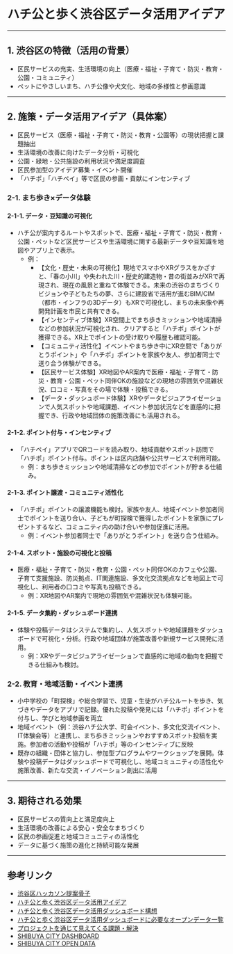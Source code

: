 # ハチ公と歩く渋谷区データ活用アイデア

---

## 1. 渋谷区の特徴（活用の背景）
- 区民サービスの充実、生活環境の向上（医療・福祉・子育て・防災・教育・公園・コミュニティ）
- ペットにやさしいまち、ハチ公像や犬文化、地域の多様性と参画意識

---

## 2. 施策・データ活用アイデア（具体案）
- 区民サービス（医療・福祉・子育て・防災・教育・公園等）の現状把握と課題抽出
- 生活環境の改善に向けたデータ分析・可視化
- 公園・緑地・公共施設の利用状況や満足度調査
- 区民参加型のアイデア募集・イベント開催
- 「ハチポ」「ハチペイ」等で区民の参画・貢献にインセンティブ

### 2-1. まち歩き×データ体験

#### 2-1-1. データ・豆知識の可視化
- ハチ公が案内するルートやスポットで、医療・福祉・子育て・防災・教育・公園・ペットなど区民サービスや生活環境に関する最新データや豆知識を地図やアプリ上で表示。
    - 例：
      - 【文化・歴史・未来の可視化】現地でスマホやXRグラスをかざすと、「春の小川」や失われた川・歴史的建造物・昔の街並みがXRで再現され、現在の風景と重ねて体験できる。未来の渋谷のまちづくりビジョンや子どもたちの夢、さらに建設省で活用が進むBIM/CIM（都市・インフラの3Dデータ）もXRで可視化し、まちの未来像や再開発計画を市民と共有できる。
      - 【インセンティブ体験】XR空間上でまち歩きミッションや地域清掃などの参加状況が可視化され、クリアすると「ハチポ」ポイントが獲得できる。XR上でポイントの受け取りや履歴も確認可能。
      - 【コミュニティ活性化】イベントやまち歩き中にXR空間で「ありがとうポイント」や「ハチポ」ポイントを家族や友人、参加者同士で送り合う体験ができる。
      - 【区民サービス体験】XR地図やAR案内で医療・福祉・子育て・防災・教育・公園・ペット同伴OKの施設などの現地の雰囲気や混雑状況、口コミ・写真をその場で体験・投稿できる。
      - 【データ・ダッシュボード体験】XRやデータビジュアライゼーションで人気スポットや地域課題、イベント参加状況などを直感的に把握でき、行政や地域団体の施策改善にも活用される。

#### 2-1-2. ポイント付与・インセンティブ
- 「ハチペイ」アプリでQRコードを読み取り、地域貢献やスポット訪問で「ハチポ」ポイント付与。ポイントは区内店舗や公共サービスで利用可能。
    - 例：まち歩きミッションや地域清掃などの参加でポイントが貯まる仕組み。

#### 2-1-3. ポイント譲渡・コミュニティ活性化
- 「ハチポ」ポイントの譲渡機能も検討。家族や友人、地域イベント参加者同士でポイントを送り合い、子どもが町探検で獲得したポイントを家族にプレゼントするなど、コミュニティ内の助け合いや参加促進に活用。
    - 例：イベント参加者同士で「ありがとうポイント」を送り合う仕組み。

#### 2-1-4. スポット・施設の可視化と投稿
- 医療・福祉・子育て・防災・教育・公園・ペット同伴OKのカフェや公園、子育て支援施設、防災拠点、IT関連施設、多文化交流拠点などを地図上で可視化し、利用者の口コミや写真も投稿できる。
    - 例：XR地図やAR案内で現地の雰囲気や混雑状況も体験可能。

#### 2-1-5. データ集約・ダッシュボード連携
- 体験や投稿データはシステムで集約し、人気スポットや地域課題をダッシュボードで可視化・分析。行政や地域団体が施策改善や新規サービス開発に活用。
    - 例：XRやデータビジュアライゼーションで直感的に地域の動向を把握できる仕組みも検討。

### 2-2. 教育・地域活動・イベント連携
- 小中学校の「町探検」や総合学習で、児童・生徒がハチ公ルートを歩き、気づきやデータをアプリで記録。優れた投稿や発見には「ハチポ」ポイントを付与し、学びと地域参画を両立
- 地域イベント（例：渋谷ハチ公大学、町会イベント、多文化交流イベント、IT体験会等）と連携し、まち歩きミッションやおすすめスポット投稿を実施。参加者の活動や投稿が「ハチポ」等のインセンティブに反映
- 既存の組織・団体と協力し、参加型プログラムやワークショップを展開。体験や投稿データはダッシュボードで可視化し、地域コミュニティの活性化や施策改善、新たな交流・イノベーション創出に活用

---

## 3. 期待される効果
- 区民サービスの質向上と満足度向上
- 生活環境の改善による安心・安全なまちづくり
- 区民の参画促進と地域コミュニティの活性化
- データに基づく施策の進化と持続可能な発展

---

## 参考リンク
- [渋谷区ハッカソン提案骨子](./1.shibuya.md)
- [ハチ公と歩く渋谷区データ活用アイデア](./2.hatikou.md)
- [ハチ公と歩く渋谷区データ活用ダッシュボード構想](./3.dashboard.md)
- [ハチ公と歩く渋谷区データ活用ダッシュボードに必要なオープンデータ一覧](./4.opendata.md)
- [プロジェクトを通じて見えてくる課題・解決](./5.problem.md)
- [SHIBUYA CITY DASHBOARD](https://www.city.shibuya.tokyo.jp/contents/kusei/shibuya-data/)  
- [SHIBUYA CITY OPEN DATA](https://city-shibuya-data.opendata.arcgis.com/)  

